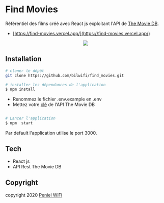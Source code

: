 # **Find Movies**

Référentiel des films créé avec React js exploitant l'API de [The Movie DB](https://developers.themoviedb.org/).
- [https://find-movies.vercel.app/](https://find-movies.vercel.app/)


<p align="center"><img src="https://res.cloudinary.com/https-bilwifi-github-io-kindev-index-html/image/upload/v1597098182/kda/find-mobile-p_q1ivbi.png?w=100"></p>

## **Installation**

```bash
# cloner le dépôt
git clone https://github.com/bilwifi/find_movies.git

# installer les dépendances de l'application 
$ npm install 

```

- Renommez le fichier .env.example en .env
- Mettez votre [clé](https://developers.themoviedb.org/3/getting-started/introduction) de l'API The Movie DB
```bash

# Lancer l'application
$ npm  start 
```
Par default l'application utilise le port 3000.

## **Tech**
- React js
- API Rest The Movie DB



## **Copyright**
copyright 2020 [Peniel WiFi](https://github.com/bilwifi)
